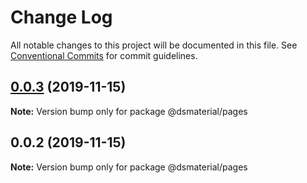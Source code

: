 # Change Log

All notable changes to this project will be documented in this file.
See [Conventional Commits](https://conventionalcommits.org) for commit guidelines.

## [0.0.3](https://github.com/diegoavieira/dsmaterial-workspace/compare/@dsmaterial/pages@0.0.2...@dsmaterial/pages@0.0.3) (2019-11-15)

**Note:** Version bump only for package @dsmaterial/pages

## 0.0.2 (2019-11-15)

**Note:** Version bump only for package @dsmaterial/pages
